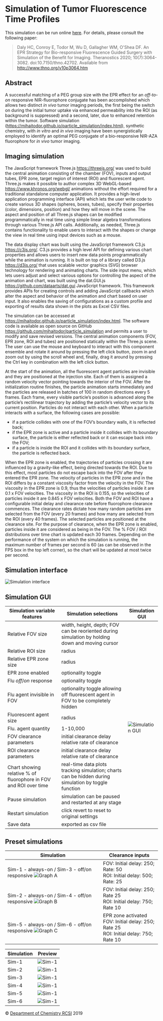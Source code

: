 # Simulation of Tumor Fluorescence Time Profiles

This simulation can be run online [here]( https://mihaitodor.github.io/particle_simulation/index.html). For details, please consult the following paper:

> Daly HC, Conroy E, Todor M, Wu D, Gallagher WM, O'Shea DF. An EPR Strategy for Bio-responsive Fluorescence Guided Surgery with Simulation of the Benefit for Imaging. Theranostics 2020; 10(7):3064-3082. doi:10.7150/thno.42702. Available from http://www.thno.org/v10p3064.htm

## Abstract

A successful matching of a PEG group size with the EPR effect for an *off-to-on* responsive NIR-fluorophore conjugate has been accomplished which allows two distinct *in vivo* tumor imaging periods, the first being the switch on during the initial tumor uptake via enhanced permeability into the ROI (as background is suppressed) and a second, later, due to enhanced retention within the tumor. Software simulation (https://mihaitodor.github.io/particle_simulation/index.html), synthetic chemistry, with *in vitro* and *in vivo* imaging have been synergistically employed to identify an optimal PEG conjugate of a bio-responsive NIR-AZA fluorophore for *in vivo* tumor imaging.

## Imaging simulation

The JavaScript framework Three.js https://threejs.org/ was used to build the central animation consisting of the chamber (FOV), inputs and output tubes, EPR zone, target region of interest (ROI) and fluorescent agent. Three.js makes it possible to author complex 3D WebGL-based https://www.khronos.org/webgl/ animations without the effort required for a traditional standalone computer application.  It provides a high-level application programming interface (API) which lets the user write code to create various 3D shapes (spheres, boxes, tubes), specify their properties (color, dimensions, position) and how they will move in the scene. The aspect and position of all Three.js shapes can be modified programmatically in real time using simple linear algebra transformations through various Three.js API calls.  Additionally, as needed, Three.js contains functionality to enable users to interact with the shapes or change the view in real time using input devices such as a mouse.

The data display chart was built using the JavaScript framework C3.js https://c3js.org/. C3.js provides a high level API for defining various chart properties and allows users to insert new data points programmatically while the animation is running.  It is built on top of a library called D3.js https://d3js.org/ that uses scalable vector graphics (SVG) browser technology for rendering and animating charts.  The side input menu, which lets users adjust and select various options for controlling the aspect of the animation and chart, was built using the dat.GUI.js https://github.com/dataarts/dat.gui JavaScript framework. This framework provides APIs for creating controls and adding JavaScript callbacks which alter the aspect and behavior of the animation and chart based on user input. It also enables the saving of configurations as a custom profile and exporting of results data shown in the plots as Excel CSV files.

The simulation can be accessed at https://mihaitodor.github.io/particle_simulation/index.html. The software code is available as open source on GitHub https://github.com/mihaitodor/particle_simulation and permits a user to modify and save revised versions.  The central animation components (FOV, EPR zone, ROI and tubes) are positioned statically within the Three.js scene. The user can use the mouse and keyboard to interact with this component ensemble and rotate it around by pressing the left click button, zoom in and zoom out by using the scroll wheel and, finally, drag it around by pressing the Ctrl key in combination with the left click button.

At the start of the animation, all the fluorescent agent particles are invisible and they are positioned at the injection site. Each of them is assigned a random velocity vector pointing towards the interior of the FOV.  After the initialization routine finishes, the particle animation starts immediately and the particles are released in batches of 100 in random directions every 5 frames.  Each frame, every visible particle’s position is advanced along the particle’s rectilinear trajectory by adding the particle’s velocity vector to its current position. Particles do not interact with each other. When a particle interacts with a surface, the following cases are possible:
- if a particle collides with one of the FOV’s boundary walls, it is reflected back;
- if the EPR zone is active and a particle inside it collides with its boundary surface, the particle is either reflected back or it can escape back into the FOV;
- if a particle is inside the ROI and it collides with its boundary surface, the particle is reflected back.

When the EPR zone is enabled, the trajectories of particles crossing it are influenced by a gravity-like effect, being directed towards the ROI. Due to this effect, most particles do not escape back into the FOV after they entered the EPR zone.  The velocity of particles in the EPR zone and in the ROI differs by a constant viscosity factor from the velocity in the FOV. The viscosity in the EPR zone is 0.9, thus the velocities of particles inside it are 0.1 x FOV velocities. The viscosity in the ROI is 0.155, so the velocities of particles inside it are 0.845 x FOV velocities.  Both the FOV and ROI have a configurable initial delay and clearance rate before fluorophore clearance commences. The clearance rates dictate how many random particles are selected from the FOV (every 20 frames) and how many are selected from the ROI (every 40 frames). The selected particles are positioned at the clearance site. For the purpose of clearance, when the EPR zone is enabled, particles inside it are considered as being in the FOV.  The % FOV / ROI distributions over time chart is updated each 30 frames. Depending on the performance of the system on which the simulation is running, the maximum number of frames per second is 60 (as can be observed in the FPS box in the top left corner), so the chart will be updated at most twice per second.

## Simulation interface

![Simulation interface](resources/particle_simulation.png)

## Simulation GUI

<table>
    <thead>
        <tr>
            <th>Simulation variable features</th>
            <th>Simulation selections</th>
            <th>Simulation GUI</th>
        </tr>
    </thead>
    <tbody>
        <tr>
            <td>Relative FOV size</td>
            <td>width, height, depth; FOV can be reoriented during simulation by holding down and moving cursor</td>
            <td rowspan="14"><br><img alt="Simulation GUI" src="resources/particle_simulation_gui.png"></td>
        </tr>
        <tr>
            <td>Relative ROI size</td>
            <td>radius</td>
        </tr>
        <tr>
            <td>Relative EPR zone size</td>
            <td>radius</td>
        </tr>
        <tr>
            <td>EPR zone enabled</td>
            <td>optionality toggle</td>
        </tr>
        <tr>
            <td>Flu <i>off</i>/<i>on</i> response</td>
            <td>optionality toggle</td>
        </tr>
        <tr>
            <td>Flu agent invisible in FOV</td>
            <td>optionality toggle allowing off fluorescent agent in FOV to be completely hidden</td>
        </tr>
        <tr>
            <td>Fluorescent agent size</td>
            <td>radius</td>
        </tr>
        <tr>
            <td>Flu. agent quantity</td>
            <td>1-10,000</td>
        </tr>
        <tr>
            <td>FOV clearance parameters </td>
            <td>initial clearance delay<br/>relative rate of clearance</td>
        </tr>
        <tr>
            <td>ROI clearance parameters</td>
            <td>initial clearance delay<br/>relative rate of clearance</td>
        </tr>
        <tr>
            <td>Chart showing relative % of fluorophore in FOV and ROI over time</td>
            <td>real-time data plots tracking simulation; charts can be hidden during simulation by toggle function</td>
        </tr>
        <tr>
            <td>Pause simulation</td>
            <td>simulation can be paused and restarted at any stage</td>
        </tr>
        <tr>
            <td>Restart simulation</td>
            <td>click revert to reset to original settings</td>
        </tr>
        <tr>
            <td>Save data</td>
            <td>exported as csv file</td>
        </tr>
    </tbody>
</table>

## Preset simulations

Simulation                                                                      | Clearance inputs
------------------------------------------------------------------------------- | -------
Sim-1 - always-on / Sim-3 - off/on responsive ![Graph A](resources/Graph-A.png) | FOV: Initial delay: 250; Rate: 50 <br/> ROI: Initial delay: 500; Rate: 25
Sim-2 - always-on / Sim-4 - off/on responsive ![Graph B](resources/Graph-B.png) | FOV: Initial delay: 250; Rate 25 <br/> ROI: Initial delay: 750; Rate 10
Sim-5 - always-on / Sim-6 - off/on responsive ![Graph C](resources/Graph-C.png) | EPR zone activated <br/> FOV: Initial delay: 250; Rate 25 <br/> ROI: Initial delay: 750; Rate 10

Simulation | Preview
---------- | -----------------------------
Sim-1      | ![Sim-1](resources/Sim-1.gif)
Sim-2      | ![Sim-1](resources/Sim-2.gif)
Sim-3      | ![Sim-1](resources/Sim-3.gif)
Sim-4      | ![Sim-1](resources/Sim-4.gif)
Sim-5      | ![Sim-1](resources/Sim-5.gif)
Sim-6      | ![Sim-1](resources/Sim-6.gif)

© [Department of Chemistry RCSI](https://www.rcsi.com/dublin/about/faculty-of-medicine-and-health-sciences/academic-departments/chemistry) 2019